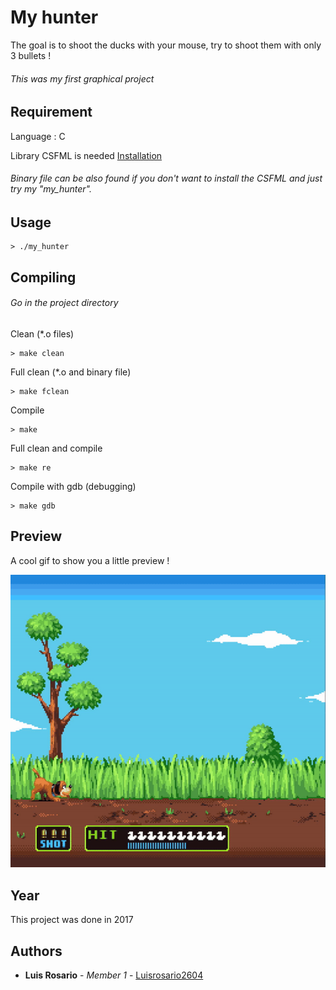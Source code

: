 # My hunter

The goal is to shoot the ducks with your mouse, try to shoot them with only 3 bullets !
###### This was my first graphical project

## Requirement

Language : C

Library CSFML is needed [Installation](https://www.sfml-dev.org/download/csfml/index-fr.php)

###### Binary file can be also found if you don't want to install the CSFML and just try my "my_hunter".

## Usage

```
> ./my_hunter
```

## Compiling

###### Go in the project directory

Clean (*.o files)
```
> make clean
```

Full clean (*.o and binary file)
```
> make fclean
```

Compile
```
> make
```

Full clean and compile
```
> make re
```

Compile with gdb (debugging)
```
> make gdb
```

## Preview

A cool gif to show you a little preview !

![Gif](./images/my_hunter.gif)

## Year

This project was done in 2017

## Authors

* **Luis Rosario** - *Member 1* - [Luisrosario2604](https://github.com/Luisrosario2604)
